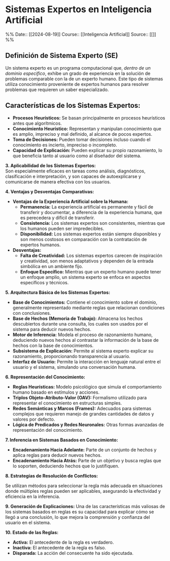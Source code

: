 #  Sistemas Expertos en Inteligencia Artificial

%%
Date:: [[2024-08-19]]
Course:: [[Inteligencia Artificial]]
Source:: [[]]
%%


## **Definición de Sistema Experto (SE)**  

Un sistema experto es un programa computacional que, *dentro de un dominio específico*, exhibe un grado de experiencia en la solución de problemas comparable con la de un experto humano. Este tipo de sistemas utiliza conocimiento proveniente de expertos humanos para resolver problemas que requieren un saber especializado.

## **Características de los Sistemas Expertos:**
- **Procesos Heurísticos:** Se basan principalmente en procesos heurísticos antes que algorítmicos.
- **Conocimiento Heurístico:** Representan y manipulan conocimiento que es amplio, impreciso y mal definido, al alcance de pocos expertos.
- **Toma de Decisiones:** Pueden tomar decisiones incluso cuando el conocimiento es incierto, impreciso o incompleto.
- **Capacidad de Explicación:** Pueden explicar su propio razonamiento, lo que beneficia tanto al usuario como al diseñador del sistema.

**3. Aplicabilidad de los Sistemas Expertos:**  
Son especialmente eficaces en tareas como análisis, diagnósticos, clasificación e interpretación, y son capaces de autoexplicarse y comunicarse de manera efectiva con los usuarios.

**4. Ventajas y Desventajas Comparativas:**

- **Ventajas de la Experiencia Artificial sobre la Humana:**
    - **Permanencia:** La experiencia artificial es permanente y fácil de transferir y documentar, a diferencia de la experiencia humana, que es perecedera y difícil de transferir.
    - **Consistencia:** Los sistemas expertos son consistentes, mientras que los humanos pueden ser impredecibles.
    - **Disponibilidad:** Los sistemas expertos están siempre disponibles y son menos costosos en comparación con la contratación de expertos humanos.
- **Desventajas:**
    - **Falta de Creatividad:** Los sistemas expertos carecen de inspiración y creatividad, son menos adaptativos y dependen de la entrada simbólica en un ambiente fijo.
    - **Enfoque Específico:** Mientras que un experto humano puede tener un enfoque amplio, un sistema experto se enfoca en aspectos específicos y técnicos.

**5. Arquitectura Básica de los Sistemas Expertos:**

- **Base de Conocimientos:** Contiene el conocimiento sobre el dominio, generalmente representado mediante reglas que relacionan condiciones con conclusiones.
- **Base de Hechos (Memoria de Trabajo):** Almacena los hechos descubiertos durante una consulta, los cuales son usados por el sistema para deducir nuevos hechos.
- **Motor de Inferencia:** Modela el proceso de razonamiento humano, deduciendo nuevos hechos al contrastar la información de la base de hechos con la base de conocimientos.
- **Subsistema de Explicación:** Permite al sistema experto explicar su razonamiento, proporcionando transparencia al usuario.
- **Interfaz de Usuario:** Permite la interacción en lenguaje natural entre el usuario y el sistema, simulando una conversación humana.

**6. Representación del Conocimiento:**

- **Reglas Heurísticas:** Modelo psicológico que simula el comportamiento humano basado en estímulos y acciones.
- **Triplos Objeto-Atributo-Valor (OAV):** Formalismo utilizado para representar el conocimiento en estructuras simples.
- **Redes Semánticas y Marcos (Frames):** Adecuados para sistemas complejos que requieren manejo de grandes cantidades de datos y valores por defecto.
- **Lógica de Predicados y Redes Neuronales:** Otras formas avanzadas de representación del conocimiento.

**7. Inferencia en Sistemas Basados en Conocimiento:**

- **Encadenamiento Hacia Adelante:** Parte de un conjunto de hechos y aplica reglas para deducir nuevos hechos.
- **Encadenamiento Hacia Atrás:** Parte de un objetivo y busca reglas que lo soporten, deduciendo hechos que lo justifiquen.

**8. Estrategias de Resolución de Conflictos:**  

Se utilizan métodos para seleccionar la regla más adecuada en situaciones donde múltiples reglas pueden ser aplicables, asegurando la efectividad y eficiencia en la inferencia.

**9. Generación de Explicaciones:** Una de las características más valiosas de los sistemas basados en reglas es su capacidad para explicar cómo se llegó a una conclusión, lo que mejora la comprensión y confianza del usuario en el sistema.

**10. Estado de las Reglas:**
- **Activa:** El antecedente de la regla es verdadero.
- **Inactiva:** El antecedente de la regla es falso.
- **Disparada:** La acción del consecuente ha sido ejecutada.
